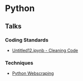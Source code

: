 # Python

## Talks
### Coding Standards
- [Untitled12.ipynb - Cleaning Code](https://youtu.be/MpFZUshKypk)

### Techniques
- [Python Webscraping](https://www.youtube.com/watch?v=ind-mugxMxk)
<!--stackedit_data:
eyJoaXN0b3J5IjpbNTc4MTM5NzYzLDE2NzA2NzgxNDBdfQ==
-->